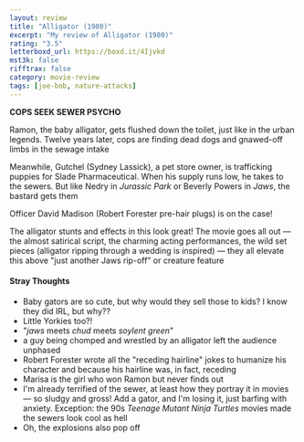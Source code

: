```yaml
---
layout: review
title: "Alligator (1980)"
excerpt: "My review of Alligator (1980)"
rating: "3.5"
letterboxd_url: https://boxd.it/4Ijvkd
mst3k: false
rifftrax: false
category: movie-review
tags: [joe-bob, nature-attacks]
---
```


<b>COPS SEEK SEWER PSYCHO</b>

Ramon, the baby alligator, gets flushed down the toilet, just like in the urban legends. Twelve years later, cops are finding dead dogs and gnawed-off limbs in the sewage intake

Meanwhile, Gutchel (Sydney Lassick), a pet store owner, is trafficking puppies for Slade Pharmaceutical. When his supply runs low, he takes to the sewers. But like Nedry in <i>Jurassic Park</i> or Beverly Powers in <i>Jaws</i>, the bastard gets them

Officer David Madison (Robert Forester pre-hair plugs) is on the case!

The alligator stunts and effects in this look great! The movie goes all out — the almost satirical script, the charming acting performances, the wild set pieces (alligator ripping through a wedding is inspired) — they all elevate this above "just another Jaws rip-off" or creature feature

#### Stray Thoughts

- Baby gators are so cute, but why would they sell those to kids? I know they did IRL, but why??
- Little Yorkies too?!
- "<i>jaws</i> meets <i>chud</i> meets <i>soylent green</i>"
- a guy being chomped and wrestled by an alligator left the audience unphased
- Robert Forester wrote all the "receding hairline" jokes to humanize his character and because his hairline was, in fact, receding
- Marisa is the girl who won Ramon but never finds out
- I'm already terrified of the sewer, at least how they portray it in movies — so sludgy and gross! Add a gator, and I'm losing it, just barfing with anxiety. Exception: the 90s <i>Teenage Mutant Ninja Turtles</i> movies made the sewers look cool as hell
- Oh, the explosions also pop off
